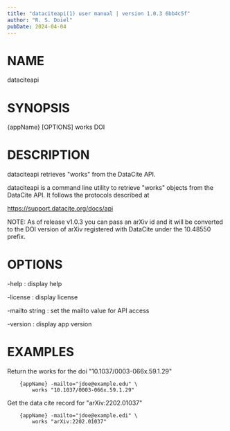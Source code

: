 ```yaml
---
title: "dataciteapi(1) user manual | version 1.0.3 6bb4c5f"
author: "R. S. Doiel"
pubDate: 2024-04-04
---
```


# NAME

dataciteapi

# SYNOPSIS

{appName} [OPTIONS] works DOI

# DESCRIPTION

dataciteapi retrieves "works" from the DataCite API.

dataciteapi is a command line utility to retrieve "works" objects
from the DataCite API. It follows the protocols described at

  https://support.datacite.org/docs/api

NOTE: As of release v1.0.3 you can pass an arXiv id and it will be
converted to the DOI version of arXiv registered with DataCite
under the 10.48550 prefix.

# OPTIONS

-help
: display help

-license
: display license

-mailto string
: set the mailto value for API access

-version
: display app version

# EXAMPLES

Return the works for the doi "10.1037/0003-066x.59.1.29"

~~~
    {appName} -mailto="jdoe@example.edu" \
        works "10.1037/0003-066x.59.1.29"
~~~

Get the data cite record for "arXiv:2202.01037"

~~~
    {appName} -mailto="jdoe@example.edi" \
	    works "arXiv:2202.01037"
~~~

